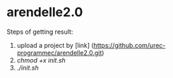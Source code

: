 # arendelle2.0

Steps of getting result:
1) upload a project by [link] (https://github.com/urec-programmec/arendelle2.0.git)
2) *chmod +x init.sh*
3) *./init.sh*